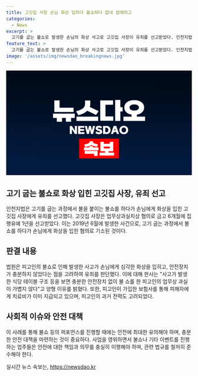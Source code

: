 ```yaml
---
title: 고깃집 사장 손님 화상 입히다 불쇼하다 잡내 없애려고
categories:
  - News
excerpt: >
  고기를 굽는 불쇼로 발생한 손님의 화상 사고로 고깃집 사장이 유죄를 선고받았다. 인천지법은 업무상과실치상 혐의로 기소된 사장에게 금고 6개월에 집행유예 1년을 선고했다. 과거 전력은 없었으나, 안전장치 부족과 피해의 심각성으로 업무상 과실을 인정했다. 화상을 입은 피해자에게는 보험사를 통해 치료비가 이미 지급 중이라고 전했다.
feature_text: >
  고기를 굽는 불쇼로 발생한 손님의 화상 사고로 고깃집 사장이 유죄를 선고받았다. 인천지법은 업무상과실치상 혐의로 기소된 사장에게 금고 6개월에 집행유예 1년을 선고했다. 과거 전력은 없었으나, 안전장치 부족과 피해의 심각성으로 업무상 과실을 인정했다. 화상을 입은 피해자에게는 보험사를 통해 치료비가 이미 지급 중이라고 전했다.
image: '/assets/img/newsdao_breakingnews.jpg'
---
```


<p><img src="/assets/img/newsdao_breakingnews.jpg" alt="flaretime 속보" /></p>

<h2 data-ke-size="size26">고기 굽는 불쇼로 화상 입힌 고깃집 사장, 유죄 선고</h2>

<p data-ke-size="size16">인천지법은 고기를 굽는 과정에서 불을 붙이는 불쇼를 하다가 손님에게 화상을 입힌 고깃집 사장에게 유죄를 선고했다. 고깃집 사장은 업무상과실치상 혐의로 금고 6개월에 집행유예 1년을 선고받았다. 이는 2019년 6월에 발생한 사건으로, 고기 굽는 과정에서 불쇼를 하다가 손님에게 화상을 입힌 혐의로 기소된 것이다.</p>

<h2 data-ke-size="size24">판결 내용</h2>

<p data-ke-size="size16">법원은 피고인의 불쇼로 인해 발생한 사고가 손님에게 심각한 화상을 입히고, 안전장치가 충분하지 않았다는 점을 고려하여 유죄를 판단했다. 이에 대해 판사는 "사고가 발생한 식당 테이블 구조 등을 보면 충분한 안전장치 없이 불 쇼를 한 피고인의 업무상 과실이 가볍지 않다"고 양형 이유를 밝혔다. 또한, 피고인이 가입한 보험사를 통해 피해자에게 치료비가 이미 지급되고 있으며, 피고인의 과거 전력도 고려되었다.</p>

<h2 data-ke-size="size24">사회적 이슈와 안전 대책</h2>

<p data-ke-size="size16">이 사례를 통해 불쇼 등의 퍼포먼스를 진행할 때에는 안전에 최대한 유의해야 하며, 충분한 안전 대책을 마련하는 것이 중요하다. 사업을 영위하면서 불쇼나 기타 이벤트를 진행하는 업주들은 안전에 대한 책임과 의무를 충실히 이행해야 하며, 관련 법규를 철저히 준수해야 한다.</p>
실시간 뉴스 속보는, <a href="https://newsdao.kr" rel="dofollow">https://newsdao.kr</a>


